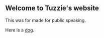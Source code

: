 ## Welcome to Tuzzie's website

This was for made for public speaking.

Here is a [dog](http://i0.kym-cdn.com/entries/icons/mobile/000/013/564/doge.jpg).
